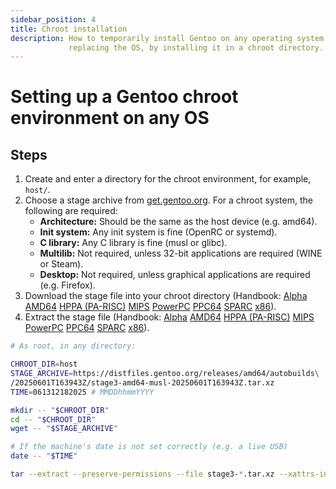 ```yaml
---
sidebar_position: 4
title: Chroot installation
description: How to temporarily install Gentoo on any operating system without
             replacing the OS, by installing it in a chroot directory.
---
```

# Setting up a Gentoo chroot environment on any OS

<!-- Choices:

     - Directory name
     - Stage archive -->

## Steps

1. Create and enter a directory for the chroot environment, for example,
   `host/`.
2. Choose a stage archive from [get.gentoo.org]. For a chroot system, the
   following are required:
   - **Architecture:** Should be the same as the host device (e.g. amd64).
   - **Init system:** Any init system is fine (OpenRC or systemd).
   - **C library:** Any C library is fine (musl or glibc).
   - **Multilib:** Not required, unless 32-bit applications are required (WINE
     or Steam).
   - **Desktop:** Not required, unless graphical applications are required
     (e.g. Firefox).
3. Download the stage file into your chroot directory (Handbook:
   [Alpha][handbook-alpha-downloading] [AMD64][handbook-amd64-downloading]
   [HPPA (PA-RISC)][handbook-hppa-downloading]
   [MIPS][handbook-mips-downloading] [PowerPC][handbook-ppc-downloading]
   [PPC64][handbook-ppc64-downloading] [SPARC][handbook-sparc-downloading]
   [x86][handbook-x86-downloading]).
4. Extract the stage file (Handbook:
   [Alpha][handbook-alpha-installing] [AMD64][handbook-amd64-installing]
   [HPPA (PA-RISC)][handbook-hppa-installing]
   [MIPS][handbook-mips-installing] [PowerPC][handbook-ppc-installing]
   [PPC64][handbook-ppc64-installing] [SPARC][handbook-sparc-installing]
   [x86][handbook-x86-installing]).

```bash
# As root, in any directory:

CHROOT_DIR=host
STAGE_ARCHIVE=https://distfiles.gentoo.org/releases/amd64/autobuilds\
/20250601T163943Z/stage3-amd64-musl-20250601T163943Z.tar.xz
TIME=061312182025 # MMDDhhmmYYYY

mkdir -- "$CHROOT_DIR"
cd -- "$CHROOT_DIR"
wget -- "$STAGE_ARCHIVE"

# If the machine's date is not set correctly (e.g. a live USB)
date -- "$TIME"

tar --extract --preserve-permissions --file stage3-*.tar.xz --xattrs-include='*.*' --numeric-owner
```

[get.gentoo.org]: https://get.gentoo.org
[handbook-alpha-downloading]: https://wiki.gentoo.org/wiki/Handbook:Alpha/Installation/Stage#Downloading_the_stage_file
[handbook-amd64-downloading]: https://wiki.gentoo.org/wiki/Handbook:AMD64/Installation/Stage#Downloading_the_stage_file
[handbook-hppa-downloading]: https://wiki.gentoo.org/wiki/Handbook:HPPA/Installation/Stage#Downloading_the_stage_file
[handbook-mips-downloading]: https://wiki.gentoo.org/wiki/Handbook:MIPS/Installation/Stage#Downloading_the_stage_file
[handbook-ppc-downloading]: https://wiki.gentoo.org/wiki/Handbook:PPC/Installation/Stage#Downloading_the_stage_file
[handbook-ppc64-downloading]: https://wiki.gentoo.org/wiki/Handbook:PPC64/Installation/Stage#Downloading_the_stage_file
[handbook-sparc-downloading]: https://wiki.gentoo.org/wiki/Handbook:SPARC/Installation/Stage#Downloading_the_stage_file
[handbook-x86-downloading]: https://wiki.gentoo.org/wiki/Handbook:X86/Installation/Stage#Downloading_the_stage_file
[handbook-alpha-installing]: https://wiki.gentoo.org/wiki/Handbook:Alpha/Installation/Stage#Installing_a_stage_file
[handbook-amd64-installing]: https://wiki.gentoo.org/wiki/Handbook:AMD64/Installation/Stage#Installing_a_stage_file
[handbook-hppa-installing]: https://wiki.gentoo.org/wiki/Handbook:HPPA/Installation/Stage#Installing_a_stage_file
[handbook-mips-installing]: https://wiki.gentoo.org/wiki/Handbook:MIPS/Installation/Stage#Installing_a_stage_file
[handbook-ppc-installing]: https://wiki.gentoo.org/wiki/Handbook:PPC/Installation/Stage#Installing_a_stage_file
[handbook-ppc64-installing]: https://wiki.gentoo.org/wiki/Handbook:PPC64/Installation/Stage#Installing_a_stage_file
[handbook-sparc-installing]: https://wiki.gentoo.org/wiki/Handbook:SPARC/Installation/Stage#Installing_a_stage_file
[handbook-x86-installing]: https://wiki.gentoo.org/wiki/Handbook:X86/Installation/Stage#Installing_a_stage_file

